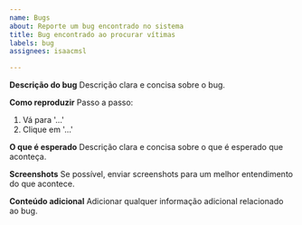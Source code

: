 ```yaml
---
name: Bugs
about: Reporte um bug encontrado no sistema
title: Bug encontrado ao procurar vítimas
labels: bug
assignees: isaacmsl

---
```


**Descrição do bug**
Descrição clara e concisa sobre o bug.

**Como reproduzir**
Passo a passo:
1. Vá para '...'
2. Clique em '...'

**O que é esperado**
Descrição clara e concisa sobre o que é esperado que aconteça.

**Screenshots**
Se possível, enviar screenshots para um melhor entendimento do que acontece.

**Conteúdo adicional**
Adicionar qualquer informação adicional relacionado ao bug.
